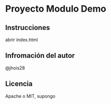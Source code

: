 # Proyecto Modulo Demo

## Instrucciones

abrir index.html

## Infromación del autor

@jhois28

## Licencia 

Apache o MIT, supongo
